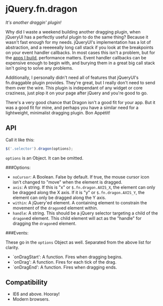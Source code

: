 # jQuery.fn.dragon

*It's another draggin' plugin!*

Why did I waste a weekend building another dragging plugin, when jQueryUI has a perfectly useful plugin to do the same thing?  Because it wasn't fast enough for my needs.  jQueryUI's implementation has a lot of abstraction, and a reeeeeally long call stack if you look at the breakpoints on your event handler callbacks.  In most cases this isn't a problem, but for the [apps I build](https://github.com/jeremyckahn/stylie), performance matters.  Event handler callbacks can be expensive enough to begin with, and burying them in a great big call stack isn't going to solve any problems.

Additionally, I personally didn't need all of features that jQueryUI's fn.draggable plugin provides.  They're great, but I really don't need to send them over the wire.  This plugin is independant of any widget or core craziness, just plop it on your page after jQuery and you're good to go.

There's a very good chance that Dragon isn't a good fit for your app.  But it was a good fit for mine, and perhaps you have a similar need for a lightweight, minimalist dragging plugin.  Bon Appétit!

## API

Call it like this:

````javascript
$('.selector').dragon(options);
````

`options` is an Object.  It can be omitted.

###Options:

  * `noCursor`: A Boolean.  False by default.  If true, the mouse cursor icon isn't changed to "move" when the element is dragged.
  * `axis`: A string.  If this is "x" or `$.fn.dragon.AXIS_X`, the element can only be dragged along the X axis.  If it is "y" or `$.fn.dragon.AXIS_Y`, the element can only be dragged along the Y axis.
  * `within`: A jQuery'ed element.  A containing element to constrain the movement of the `dragon`ed element within.
  * `handle`: A string.  This should be a jQuery selector targeting a child of the `dragon`ed element.  This child element will act as the "handle" for dragging the `dragon`ed element.

###Events:

These go in the `options` Object as well.  Separated from the above list for clarity.

  * `onDragStart': A function.  Fires when dragging begins.
  * `onDrag': A function.  Fires for each tick of the drag.
  * `onDragEnd': A function.  Fires when dragging ends.

## Compatibility

  * IE6 and above.  Hooray!
  * Modern browsers.
